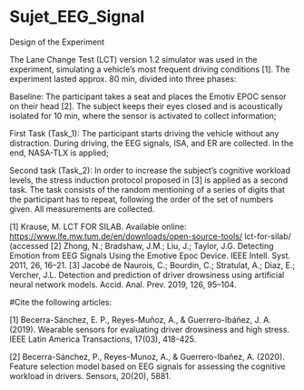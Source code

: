 # Sujet_EEG_Signal
Design of the Experiment 

The Lane Change Test (LCT) version 1.2 simulator was used in the experiment, simulating a vehicle’s most frequent driving conditions [1]. 
The experiment lasted approx. 80 min, divided into three phases:

  Baseline: The participant takes a seat and places the Emotiv EPOC sensor on their head [2]. The subject keeps their eyes closed and is acoustically isolated for 10 min, where the sensor is activated to collect information;
  
  First Task (Task_1): The participant starts driving the vehicle without any distraction. During driving, the EEG signals, ISA, and ER are collected. In the end, NASA-TLX is applied;
  
  Second task (Task_2): In order to increase the subject’s cognitive workload levels, the stress induction protocol proposed in [3] is applied as a second task. The task consists of the random mentioning of a series of digits that the participant has to repeat, following the order of the set of numbers given. All measurements are collected.

[1] Krause, M. LCT FOR SILAB. Available online: https://www.lfe.mw.tum.de/en/downloads/open-source-tools/ lct-for-silab/ (accessed
[2] Zhong, N.; Bradshaw, J.M.; Liu, J.; Taylor, J.G. Detecting Emotion from EEG Signals Using the Emotive Epoc Device. IEEE Intell. Syst. 2011, 26, 16–21.
[3] Jacobé de Naurois, C.; Bourdin, C.; Stratulat, A.; Diaz, E.; Vercher, J.L. Detection and prediction of driver drowsiness using artificial neural network models. Accid. Anal. Prev. 2019, 126, 95–104. 

#Cite the following articles:

[1] Becerra-Sánchez, E. P., Reyes-Muñoz, A., & Guerrero-Ibáñez, J. A. (2019). Wearable sensors for evaluating driver drowsiness and high stress. 
IEEE Latin America Transactions, 17(03), 418-425.

[2] Becerra-Sánchez, P., Reyes-Munoz, A., & Guerrero-Ibañez, A. (2020). Feature selection model based on EEG signals for assessing the cognitive workload in drivers. 
Sensors, 20(20), 5881.

